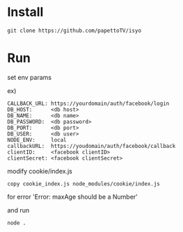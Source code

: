 # Install
```
git clone https://github.com/papettoTV/isyo
```

# Run
set env params

ex)
```
CALLBACK_URL: https://yourdomain/auth/facebook/login
DB_HOST:      <db host>
DB_NAME:      <db name>
DB_PASSWORD:  <db password>
DB_PORT:      <db port>
DB_USER:      <db user>
NODE_ENV:     local
callbackURL:  https://youdomain/auth/facebook/callback
clientID:     <facebook clientID>
clientSecret: <facebook clientSecret>
```

modify cookie/index.js
```
copy cookie_index.js node_modules/cookie/index.js
```
for error 'Error: maxAge should be a Number'

and run
```
node .
```
